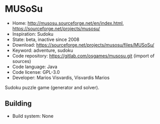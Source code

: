 # MUSoSu

- Home: http://musosu.sourceforge.net/en/index.html, https://sourceforge.net/projects/musosu/
- Inspiration: Sudoku
- State: beta, inactive since 2008
- Download: https://sourceforge.net/projects/musosu/files/MUSoSu/
- Keyword: adventure, sudoku
- Code repository: https://gitlab.com/osgames/musosu.git (import of sources)
- Code language: Java
- Code license: GPL-3.0
- Developer: Marios Visvardis, Visvardis Marios

Sudoku puzzle game (generator and solver).

## Building

- Build system: None
